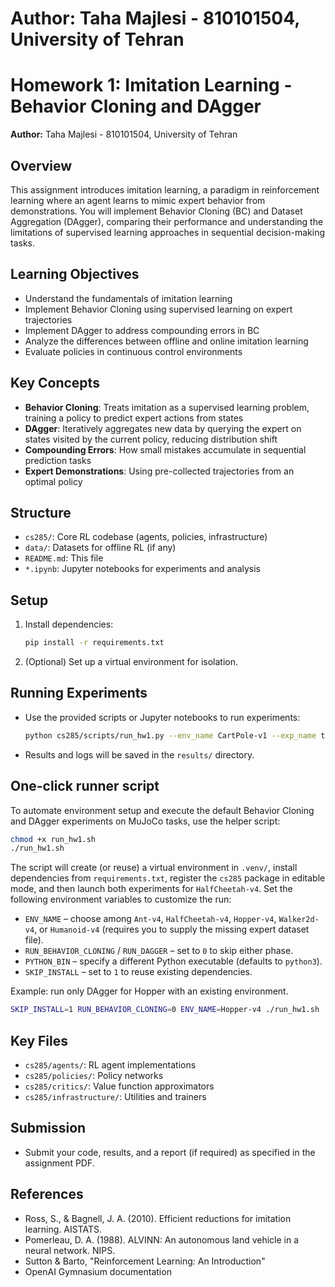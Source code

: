 # Author: Taha Majlesi - 810101504, University of Tehran
# Homework 1: Imitation Learning - Behavior Cloning and DAgger

**Author:** Taha Majlesi - 810101504, University of Tehran

## Overview

This assignment introduces imitation learning, a paradigm in reinforcement learning where an agent learns to mimic expert behavior from demonstrations. You will implement Behavior Cloning (BC) and Dataset Aggregation (DAgger), comparing their performance and understanding the limitations of supervised learning approaches in sequential decision-making tasks.

## Learning Objectives

- Understand the fundamentals of imitation learning
- Implement Behavior Cloning using supervised learning on expert trajectories
- Implement DAgger to address compounding errors in BC
- Analyze the differences between offline and online imitation learning
- Evaluate policies in continuous control environments

## Key Concepts

- **Behavior Cloning**: Treats imitation as a supervised learning problem, training a policy to predict expert actions from states
- **DAgger**: Iteratively aggregates new data by querying the expert on states visited by the current policy, reducing distribution shift
- **Compounding Errors**: How small mistakes accumulate in sequential prediction tasks
- **Expert Demonstrations**: Using pre-collected trajectories from an optimal policy

## Structure

- `cs285/`: Core RL codebase (agents, policies, infrastructure)
- `data/`: Datasets for offline RL (if any)
- `README.md`: This file
- `*.ipynb`: Jupyter notebooks for experiments and analysis

## Setup

1. Install dependencies:
   ```bash
   pip install -r requirements.txt
   ```
2. (Optional) Set up a virtual environment for isolation.

## Running Experiments

- Use the provided scripts or Jupyter notebooks to run experiments:
  ```bash
  python cs285/scripts/run_hw1.py --env_name CartPole-v1 --exp_name test_pg
  ```
- Results and logs will be saved in the `results/` directory.

## One-click runner script

To automate environment setup and execute the default Behavior Cloning and DAgger experiments on MuJoCo tasks, use the helper script:

```bash
chmod +x run_hw1.sh
./run_hw1.sh
```

The script will create (or reuse) a virtual environment in `.venv/`, install dependencies from `requirements.txt`, register the `cs285` package in editable mode, and then launch both experiments for `HalfCheetah-v4`. Set the following environment variables to customize the run:

- `ENV_NAME` – choose among `Ant-v4`, `HalfCheetah-v4`, `Hopper-v4`, `Walker2d-v4`, or `Humanoid-v4` (requires you to supply the missing expert dataset file).
- `RUN_BEHAVIOR_CLONING` / `RUN_DAGGER` – set to `0` to skip either phase.
- `PYTHON_BIN` – specify a different Python executable (defaults to `python3`).
- `SKIP_INSTALL` – set to `1` to reuse existing dependencies.

Example: run only DAgger for Hopper with an existing environment.

```bash
SKIP_INSTALL=1 RUN_BEHAVIOR_CLONING=0 ENV_NAME=Hopper-v4 ./run_hw1.sh
```

## Key Files

- `cs285/agents/`: RL agent implementations
- `cs285/policies/`: Policy networks
- `cs285/critics/`: Value function approximators
- `cs285/infrastructure/`: Utilities and trainers

## Submission

- Submit your code, results, and a report (if required) as specified in the assignment PDF.

## References

- Ross, S., & Bagnell, J. A. (2010). Efficient reductions for imitation learning. AISTATS.
- Pomerleau, D. A. (1988). ALVINN: An autonomous land vehicle in a neural network. NIPS.
- Sutton & Barto, "Reinforcement Learning: An Introduction"
- OpenAI Gymnasium documentation
